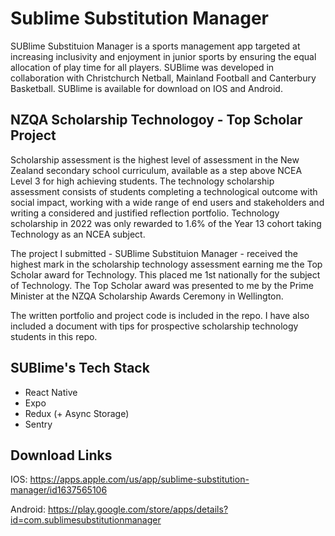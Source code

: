 # Sublime Substitution Manager
SUBlime Substituion Manager is a sports management app targeted at increasing inclusivity and enjoyment in junior sports by ensuring the equal allocation of play time for all players. SUBlime was developed in collaboration with Christchurch Netball, Mainland Football and Canterbury Basketball. SUBlime is available for download on IOS and Android.

## NZQA Scholarship Technologoy - Top Scholar Project
Scholarship assessment is the highest level of assessment in the New Zealand secondary school curriculum, available as a step above NCEA Level 3 for high achieving students. The technology scholarship assessment consists of students completing a technological outcome with social impact, working with a wide range of end users and stakeholders and writing a considered and justified reflection portfolio. Technology scholarship in 2022 was only rewarded to 1.6% of the Year 13 cohort taking Technology as an NCEA subject.

The project I submitted - SUBlime Substituion Manager - received the highest mark in the scholarship technology assessment earning me the Top Scholar award for Technology. This placed me 1st nationally for the subject of Technology. The Top Scholar award was presented to me by the Prime Minister at the NZQA Scholarship Awards Ceremony in Wellington. 

The written portfolio and project code is included in the repo. I have also included a document with tips for prospective scholarship technology students in this repo.

## SUBlime's Tech Stack 
- React Native
- Expo
- Redux (+ Async Storage)
- Sentry

## Download Links
IOS: https://apps.apple.com/us/app/sublime-substitution-manager/id1637565106

Android: https://play.google.com/store/apps/details?id=com.sublimesubstitutionmanager
